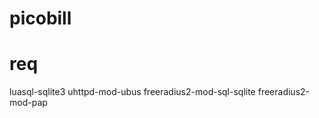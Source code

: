 picobill
========

req
===

luasql-sqlite3
uhttpd-mod-ubus 
freeradius2-mod-sql-sqlite
freeradius2-mod-pap
